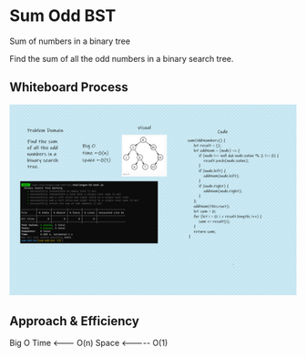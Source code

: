 # Sum Odd BST

<!-- Description of the challenge -->

Sum of numbers in a binary tree

Find the sum of all the odd numbers in a binary search tree.

## Whiteboard Process

<!-- Embedded whiteboard image -->

![Sum Odd BST](./sumoddbst.png)

## Approach & Efficiency

<!-- What approach did you take? Discuss Why. What is the Big O space/time for this approach? -->

Big O
Time <--- O(n)
Space <----- O(1)
